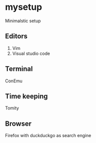# mysetup
Minimalstic setup

## Editors
1. Vim
2. Visual studio code

## Terminal
ConEmu

## Time keeping
Tomity

## Browser
Firefox with duckduckgo as search engine

